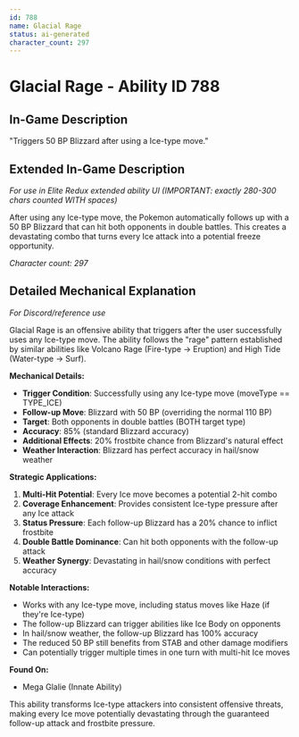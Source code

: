 ```yaml
---
id: 788
name: Glacial Rage
status: ai-generated
character_count: 297
---
```


# Glacial Rage - Ability ID 788

## In-Game Description
"Triggers 50 BP Blizzard after using a Ice-type move."

## Extended In-Game Description
*For use in Elite Redux extended ability UI (IMPORTANT: exactly 280-300 chars counted WITH spaces)*

After using any Ice-type move, the Pokemon automatically follows up with a 50 BP Blizzard that can hit both opponents in double battles. This creates a devastating combo that turns every Ice attack into a potential freeze opportunity.

*Character count: 297*

## Detailed Mechanical Explanation
*For Discord/reference use*

Glacial Rage is an offensive ability that triggers after the user successfully uses any Ice-type move. The ability follows the "rage" pattern established by similar abilities like Volcano Rage (Fire-type -> Eruption) and High Tide (Water-type -> Surf).

**Mechanical Details:**
- **Trigger Condition**: Successfully using any Ice-type move (moveType == TYPE_ICE)
- **Follow-up Move**: Blizzard with 50 BP (overriding the normal 110 BP)
- **Target**: Both opponents in double battles (BOTH target type)
- **Accuracy**: 85% (standard Blizzard accuracy)
- **Additional Effects**: 20% frostbite chance from Blizzard's natural effect
- **Weather Interaction**: Blizzard has perfect accuracy in hail/snow weather

**Strategic Applications:**
1. **Multi-Hit Potential**: Every Ice move becomes a potential 2-hit combo
2. **Coverage Enhancement**: Provides consistent Ice-type pressure after any Ice attack
3. **Status Pressure**: Each follow-up Blizzard has a 20% chance to inflict frostbite
4. **Double Battle Dominance**: Can hit both opponents with the follow-up attack
5. **Weather Synergy**: Devastating in hail/snow conditions with perfect accuracy

**Notable Interactions:**
- Works with any Ice-type move, including status moves like Haze (if they're Ice-type)
- The follow-up Blizzard can trigger abilities like Ice Body on opponents
- In hail/snow weather, the follow-up Blizzard has 100% accuracy
- The reduced 50 BP still benefits from STAB and other damage modifiers
- Can potentially trigger multiple times in one turn with multi-hit Ice moves

**Found On:**
- Mega Glalie (Innate Ability)

This ability transforms Ice-type attackers into consistent offensive threats, making every Ice move potentially devastating through the guaranteed follow-up attack and frostbite pressure.